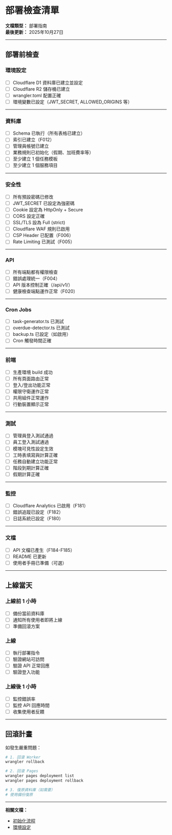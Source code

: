 # 部署檢查清單

**文檔類型：** 部署指南  
**最後更新：** 2025年10月27日

---

## 部署前檢查

### 環境設定

- [ ] Cloudflare D1 資料庫已建立並設定
- [ ] Cloudflare R2 儲存桶已建立
- [ ] wrangler.toml 配置正確
- [ ] 環境變數已設定（JWT_SECRET, ALLOWED_ORIGINS 等）

---

### 資料庫

- [ ] Schema 已執行（所有表格已建立）
- [ ] 索引已建立（F012）
- [ ] 管理員帳號已建立
- [ ] 業務規則已初始化（假期、加班費率等）
- [ ] 至少建立 1 個任務模板
- [ ] 至少建立 1 個服務項目

---

### 安全性

- [ ] 所有預設密碼已修改
- [ ] JWT_SECRET 已設定為強密碼
- [ ] Cookie 設定為 HttpOnly + Secure
- [ ] CORS 設定正確
- [ ] SSL/TLS 設為 Full (strict)
- [ ] Cloudflare WAF 規則已啟用
- [ ] CSP Header 已配置（F006）
- [ ] Rate Limiting 已測試（F005）

---

### API

- [ ] 所有端點都有權限檢查
- [ ] 錯誤處理統一（F004）
- [ ] API 版本控制正確（/api/v1/）
- [ ] 健康檢查端點運作正常（F020）

---

### Cron Jobs

- [ ] task-generator.ts 已測試
- [ ] overdue-detector.ts 已測試
- [ ] backup.ts 已設定（如啟用）
- [ ] Cron 觸發時間正確

---

### 前端

- [ ] 生產環境 build 成功
- [ ] 所有頁面路由正常
- [ ] 登入/登出功能正常
- [ ] 權限守衛運作正常
- [ ] 共用組件正常運作
- [ ] 行動裝置顯示正常

---

### 測試

- [ ] 管理員登入測試通過
- [ ] 員工登入測試通過
- [ ] 模塊可見性設定生效
- [ ] 工時表填寫與計算正確
- [ ] 任務自動建立功能正常
- [ ] 階段到期計算正確
- [ ] 假期計算正確

---

### 監控

- [ ] Cloudflare Analytics 已啟用（F181）
- [ ] 錯誤追蹤已設定（F182）
- [ ] 日誌系統已設定（F180）

---

### 文檔

- [ ] API 文檔已產生（F184-F185）
- [ ] README 已更新
- [ ] 使用者手冊已準備（可選）

---

## 上線當天

### 上線前 1 小時

- [ ] 備份當前資料庫
- [ ] 通知所有使用者即將上線
- [ ] 準備回滾方案

### 上線

- [ ] 執行部署指令
- [ ] 驗證網站可訪問
- [ ] 驗證 API 正常回應
- [ ] 驗證登入功能

### 上線後 1 小時

- [ ] 監控錯誤率
- [ ] 監控 API 回應時間
- [ ] 收集使用者反饋

---

## 回滾計畫

如發生嚴重問題：

```bash
# 1. 回滾 Worker
wrangler rollback

# 2. 回滾 Pages
wrangler pages deployment list
wrangler pages deployment rollback

# 3. 復原資料庫（如需要）
# 使用備份復原
```

---

**相關文檔：**
- [初始化流程](./初始化流程.md)
- [環境設定](./環境設定.md)

